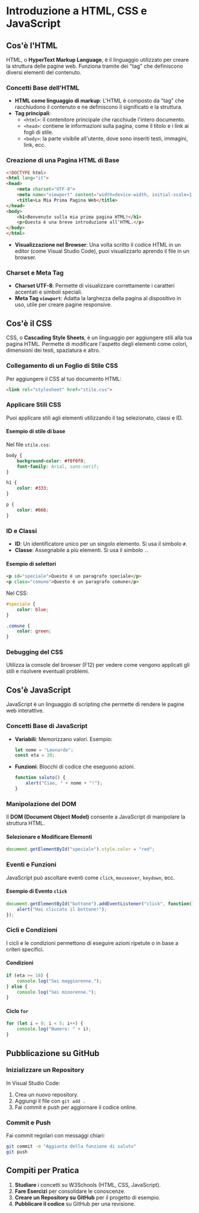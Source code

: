 # Introduzione a HTML, CSS e JavaScript

## Cos'è l'HTML
HTML, o **HyperText Markup Language**, è il linguaggio utilizzato per creare la struttura delle pagine web. Funziona tramite dei "tag" che definiscono diversi elementi del contenuto.

### Concetti Base dell'HTML
- **HTML come linguaggio di markup**: L'HTML è composto da "tag" che racchiudono il contenuto e ne definiscono il significato e la struttura.
- **Tag principali**:
  - `<html>`: il contenitore principale che racchiude l'intero documento.
  - `<head>`: contiene le informazioni sulla pagina, come il titolo e i link ai fogli di stile.
  - `<body>`: la parte visibile all'utente, dove sono inseriti testi, immagini, link, ecc.

### Creazione di una Pagina HTML di Base
```html
<!DOCTYPE html>
<html lang="it">
<head>
    <meta charset="UTF-8">
    <meta name="viewport" content="width=device-width, initial-scale=1.0">
    <title>La Mia Prima Pagina Web</title>
</head>
<body>
    <h1>Benvenuto sulla mia prima pagina HTML!</h1>
    <p>Questa è una breve introduzione all'HTML.</p>
</body>
</html>
```

- **Visualizzazione nel Browser**: Una volta scritto il codice HTML in un editor (come Visual Studio Code), puoi visualizzarlo aprendo il file in un browser.

### Charset e Meta Tag
- **Charset UTF-8**: Permette di visualizzare correttamente i caratteri accentati e simboli speciali.
- **Meta Tag `viewport`**: Adatta la larghezza della pagina al dispositivo in uso, utile per creare pagine responsive.

## Cos'è il CSS
CSS, o **Cascading Style Sheets**, è un linguaggio per aggiungere stili alla tua pagina HTML. Permette di modificare l'aspetto degli elementi come colori, dimensioni dei testi, spaziatura e altro.

### Collegamento di un Foglio di Stile CSS
Per aggiungere il CSS al tuo documento HTML:
```html
<link rel="stylesheet" href="stile.css">
```

### Applicare Stili CSS
Puoi applicare stili agli elementi utilizzando il tag selezionato, classi e ID.

#### Esempio di stile di base
Nel file `stile.css`:
```css
body {
    background-color: #f0f0f0;
    font-family: Arial, sans-serif;
}

h1 {
    color: #333;
}

p {
    color: #666;
}
```

### ID e Classi
- **ID**: Un identificatore unico per un singolo elemento. Si usa il simbolo `#`.
- **Classe**: Assegnabile a più elementi. Si usa il simbolo `.`.
  
#### Esempio di selettori
```html
<p id="speciale">Questo è un paragrafo speciale</p>
<p class="comune">Questo è un paragrafo comune</p>
```

Nel CSS:
```css
#speciale {
    color: blue;
}

.comune {
    color: green;
}
```

### Debugging del CSS
Utilizza la console del browser (F12) per vedere come vengono applicati gli stili e risolvere eventuali problemi.

## Cos'è JavaScript
JavaScript è un linguaggio di scripting che permette di rendere le pagine web interattive.

### Concetti Base di JavaScript
- **Variabili**: Memorizzano valori. Esempio:
  ```javascript
  let nome = "Leonardo";
  const eta = 20;
  ```
- **Funzioni**: Blocchi di codice che eseguono azioni.
  ```javascript
  function saluto() {
      alert("Ciao, " + nome + "!");
  }
  ```

### Manipolazione del DOM
Il **DOM (Document Object Model)** consente a JavaScript di manipolare la struttura HTML.

#### Selezionare e Modificare Elementi
```javascript
document.getElementById("speciale").style.color = "red";
```

### Eventi e Funzioni
JavaScript può ascoltare eventi come `click`, `mouseover`, `keydown`, ecc.

#### Esempio di Evento `click`
```javascript
document.getElementById("bottone").addEventListener("click", function() {
    alert("Hai cliccato il bottone!");
});
```

### Cicli e Condizioni
I cicli e le condizioni permettono di eseguire azioni ripetute o in base a criteri specifici.

#### Condizioni
```javascript
if (eta >= 18) {
    console.log("Sei maggiorenne.");
} else {
    console.log("Sei minorenne.");
}
```

#### Ciclo `for`
```javascript
for (let i = 0; i < 5; i++) {
    console.log("Numero: " + i);
}
```

## Pubblicazione su GitHub
### Inizializzare un Repository
In Visual Studio Code:
1. Crea un nuovo repository.
2. Aggiungi il file con `git add .`
3. Fai commit e push per aggiornare il codice online.

### Commit e Push
Fai commit regolari con messaggi chiari:
```bash
git commit -m "Aggiunta della funzione di saluto"
git push
```

## Compiti per Pratica

1. **Studiare** i concetti su W3Schools (HTML, CSS, JavaScript).
2. **Fare Esercizi** per consolidare le conoscenze.
3. **Creare un Repository su GitHub** per il progetto di esempio.
4. **Pubblicare il codice** su GitHub per una revisione.